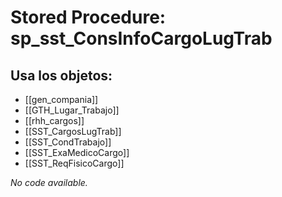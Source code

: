 # Stored Procedure: sp_sst_ConsInfoCargoLugTrab

## Usa los objetos:
- [[gen_compania]]
- [[GTH_Lugar_Trabajo]]
- [[rhh_cargos]]
- [[SST_CargosLugTrab]]
- [[SST_CondTrabajo]]
- [[SST_ExaMedicoCargo]]
- [[SST_ReqFisicoCargo]]

*No code available.*
